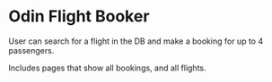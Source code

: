 # Odin Flight Booker

User can search for a flight in the DB and make a booking for up to 4 passengers.

Includes pages that show all bookings, and all flights.